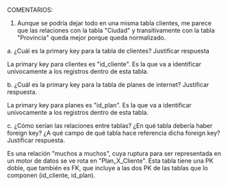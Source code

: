 COMENTARIOS:

1. Aunque se podría dejar todo en una misma tabla clientes, me parece que las relaciones con la tabla "Ciudad" y transitivamente
con la tabla "Provincia" queda mejor porque queda normalizado. 

a. ¿Cuál es la primary key para la tabla de clientes? Justificar respuesta

La primary key para clientes es "id_cliente". Es la que va a identificar unívocamente a los registros dentro de esta tabla. 

b. ¿Cuál es la primary key para la tabla de planes de internet? Justificar respuesta.

La primary key para planes es "id_plan". Es la que va a identificar unívocamente a los registros dentro de esta tabla. 

c. ¿Cómo serían las relaciones entre tablas? ¿En qué tabla debería haber foreign key? ¿A qué campo de qué tabla hace referencia dicha foreign key? Justificar respuesta.

Es una relación "muchos a muchos", cuya ruptura para ser representada en un motor de datos se ve rota en "Plan_X_Cliente". 
Esta tabla tiene una PK doble, que también es FK, que incluye a las dos PK de las tablas que lo componen (id_cliente, id_plan). 

